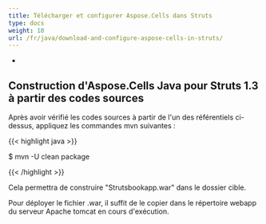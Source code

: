 ```yaml
---
title: Télécharger et configurer Aspose.Cells dans Struts
type: docs
weight: 10
url: /fr/java/download-and-configure-aspose-cells-in-struts/
---
```


- 
## **Construction d'Aspose.Cells Java pour Struts 1.3 à partir des codes sources**
Après avoir vérifié les codes sources à partir de l'un des référentiels ci-dessus, appliquez les commandes mvn suivantes :

{{< highlight java >}}

 $ mvn -U clean package 

{{< /highlight >}}

Cela permettra de construire "Strutsbookapp.war" dans le dossier cible.

Pour déployer le fichier .war, il suffit de le copier dans le répertoire webapp du serveur Apache tomcat en cours d'exécution.
